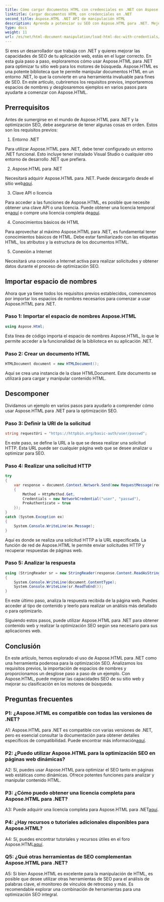 ```yaml
---
title: Cómo cargar documentos HTML con credenciales en .NET con Aspose.HTML
linktitle: Cargar documentos HTML con credenciales en .NET
second_title: Aspose.HTML .NET API de manipulación HTML
description: Aprenda a potenciar su SEO con Aspose.HTML para .NET. Mejore sus clasificaciones, analice el contenido web y optimice para los motores de búsqueda.
type: docs
weight: 11
url: /es/net/html-document-manipulation/load-html-doc-with-credentials/
---
```


Si eres un desarrollador que trabaja con .NET y quieres mejorar las capacidades de SEO de tu aplicación web, estás en el lugar correcto. En esta guía paso a paso, exploraremos cómo usar Aspose.HTML para .NET para optimizar tu sitio web para los motores de búsqueda. Aspose.HTML es una potente biblioteca que te permite manipular documentos HTML en un entorno .NET, lo que la convierte en una herramienta invaluable para fines de SEO. En este artículo, cubriremos los requisitos previos, importaremos espacios de nombres y desglosaremos ejemplos en varios pasos para ayudarte a comenzar con Aspose.HTML.

## Prerrequisitos

Antes de sumergirse en el mundo de Aspose.HTML para .NET y la optimización SEO, debe asegurarse de tener algunas cosas en orden. Estos son los requisitos previos:

1. Entorno .NET

Para utilizar Aspose.HTML para .NET, debe tener configurado un entorno .NET funcional. Esto incluye tener instalado Visual Studio o cualquier otro entorno de desarrollo .NET que prefiera.

2. Aspose.HTML para .NET

Necesitará adquirir Aspose.HTML para .NET. Puede descargarlo desde el sitio web[aquí](https://releases.aspose.com/html/net/). 

3. Clave API o licencia

 Para acceder a las funciones de Aspose.HTML, es posible que necesite obtener una clave API o una licencia. Puede obtener una licencia temporal en[aquí](https://purchase.aspose.com/temporary-license/) o compre una licencia completa de[aquí](https://purchase.aspose.com/buy).

4. Conocimientos básicos de HTML

Para aprovechar al máximo Aspose.HTML para .NET, es fundamental tener conocimientos básicos de HTML. Debe estar familiarizado con las etiquetas HTML, los atributos y la estructura de los documentos HTML.

5. Conexión a Internet

Necesitará una conexión a Internet activa para realizar solicitudes y obtener datos durante el proceso de optimización SEO.

## Importar espacio de nombres

Ahora que ya tiene todos los requisitos previos establecidos, comencemos por importar los espacios de nombres necesarios para comenzar a usar Aspose.HTML para .NET.

### Paso 1: Importar el espacio de nombres Aspose.HTML

```csharp
using Aspose.Html;
```

Esta línea de código importa el espacio de nombres Aspose.HTML, lo que le permite acceder a la funcionalidad de la biblioteca en su aplicación .NET.

### Paso 2: Crear un documento HTML

```csharp
HTMLDocument document = new HTMLDocument();
```

Aquí se crea una instancia de la clase HTMLDocument. Este documento se utilizará para cargar y manipular contenido HTML.

## Descomponer

Dividamos un ejemplo en varios pasos para ayudarlo a comprender cómo usar Aspose.HTML para .NET para la optimización SEO.

### Paso 3: Definir la URI de la solicitud

```csharp
string requestUri = "https://httpbin.org/basic-auth/user/passwd";
```

En este paso, se define la URL a la que se desea realizar una solicitud HTTP. Esta URL puede ser cualquier página web que se desee analizar u optimizar para SEO.

### Paso 4: Realizar una solicitud HTTP

```csharp
try
{
    var response = document.Context.Network.Send(new RequestMessage(requestUri)
    {
        Method = HttpMethod.Get,
        Credentials = new NetworkCredential("user", "passwd"),
        PreAuthenticate = true
    });
}
catch (System.Exception ex)
{
    System.Console.WriteLine(ex.Message);
}
```

Aquí es donde se realiza una solicitud HTTP a la URL especificada. La función de red de Aspose.HTML le permite enviar solicitudes HTTP y recuperar respuestas de páginas web.

### Paso 5: Analizar la respuesta

```csharp
using (StringReader sr = new StringReader(response.Content.ReadAsString()))
{
    System.Console.WriteLine(document.ContentType);
    System.Console.WriteLine(sr.ReadToEnd());
}
```

En este último paso, analiza la respuesta recibida de la página web. Puedes acceder al tipo de contenido y leerlo para realizar un análisis más detallado o para optimizarlo.

Siguiendo estos pasos, puede utilizar Aspose.HTML para .NET para obtener contenido web y realizar la optimización SEO según sea necesario para sus aplicaciones web.

## Conclusión

En este artículo, hemos explorado el uso de Aspose.HTML para .NET como una herramienta poderosa para la optimización SEO. Analizamos los requisitos previos, la importación de espacios de nombres y proporcionamos un desglose paso a paso de un ejemplo. Con Aspose.HTML, puede mejorar las capacidades SEO de su sitio web y mejorar su clasificación en los motores de búsqueda.

## Preguntas frecuentes

### P1: ¿Aspose.HTML es compatible con todas las versiones de .NET?

 A1: Aspose.HTML para .NET es compatible con varias versiones de .NET, pero es esencial consultar la documentación para obtener detalles específicos de compatibilidad. Puede encontrar más información[aquí](https://reference.aspose.com/html/net/).

### P2: ¿Puedo utilizar Aspose.HTML para la optimización SEO en páginas web dinámicas?

A2: Sí, puedes usar Aspose.HTML para optimizar el SEO tanto en páginas web estáticas como dinámicas. Ofrece potentes funciones para analizar y manipular contenido HTML.

### P3: ¿Cómo puedo obtener una licencia completa para Aspose.HTML para .NET?

 A3: Puede adquirir una licencia completa para Aspose.HTML para .NET[aquí](https://purchase.aspose.com/buy).

### P4: ¿Hay recursos o tutoriales adicionales disponibles para Aspose.HTML?

 A4: Sí, puedes encontrar tutoriales y recursos útiles en el foro Aspose.HTML[aquí](https://forum.aspose.com/).

### Q5: ¿Qué otras herramientas de SEO complementan Aspose.HTML para .NET?

A5: Si bien Aspose.HTML es excelente para la manipulación de HTML, es posible que desee utilizar otras herramientas de SEO para el análisis de palabras clave, el monitoreo de vínculos de retroceso y más. Es recomendable explorar una combinación de herramientas para una optimización SEO integral.